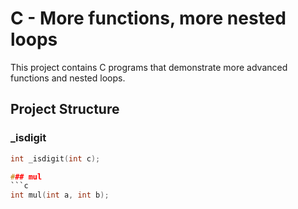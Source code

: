 # C - More functions, more nested loops

This project contains C programs that demonstrate more advanced functions and nested loops.

## Project Structure

### _isdigit
```c
int _isdigit(int c);

### mul
```c
int mul(int a, int b);
